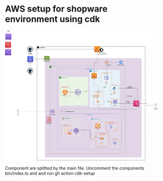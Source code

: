 # AWS setup for shopware environment using cdk

![Screenshot](./docs/cdk%20ps.jpg)


Component are splitted by the main file. 
Uncomment the components bin/index.ts and and run gh action cdk-setup